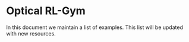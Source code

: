# Optical RL-Gym

In this document we maintain a list of examples. This list will be updated with new resources.

